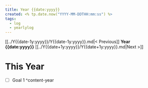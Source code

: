 ```yaml
---
title: Year {{date:yyyy}}
created: <% tp.date.now("YYYY-MM-DDTHH:mm:ss") %>
tags:
  - log
  - yearlylog
---
```

[[../Y{{date-1y:yyyy}}/Y{{date-1y:yyyy}}.md|< Previous]] **Year {{date:yyyy}}** [[../Y{{date+1y:yyyy}}/Y{{date+1y:yyyy}}.md|Next >]]
# This Year
- [ ] Goal 1
^content-year
